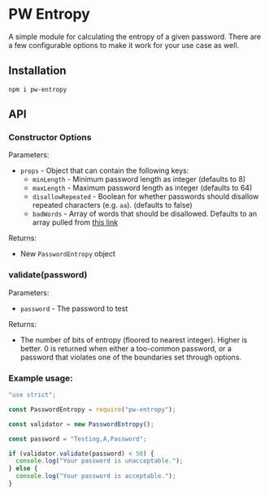 # PW Entropy

A simple module for calculating the entropy of a given password. There are a few configurable options to make it work for your use case as well. 

## Installation

```
npm i pw-entropy
```

## API

### Constructor Options

Parameters:

* `props` - Object that can contain the following keys:
  * `minLength` - Minimum password length as integer (defaults to 8)
  * `maxLength` - Maximum password length as integer (defaults to 64)
  * `disallowRepeated` - Boolean for whether passwords should disallow repeated characters (e.g. `aa`). (defaults to false)
  * `badWords` - Array of words that should be disallowed. Defaults to an array pulled from [this link](https://www.welivesecurity.com/2018/12/17/most-popular-passwords-2018-revealed/)

Returns:

* New `PasswordEntropy` object

### validate(password)

Parameters:

* `password` - The password to test

Returns:

* The number of bits of entropy (floored to nearest integer). Higher is better. 0 is returned when either a too-common password, or a password that violates one of the boundaries set through options.

### Example usage:

```javascript
"use strict";

const PasswordEntropy = require("pw-entropy");

const validator = new PasswordEntropy();

const password = "Testing,A,Password";

if (validator.validate(password) < 50) {
  console.log("Your password is unacceptable.");
} else {
  console.log("Your password is acceptable.");
}
```
